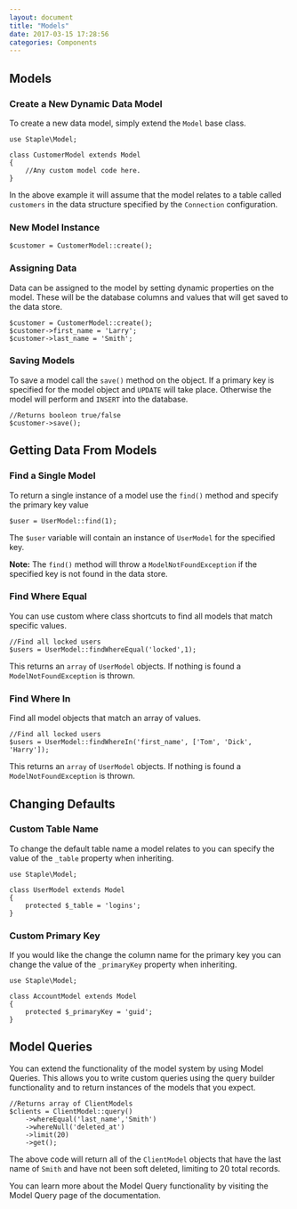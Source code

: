 ```yaml
---
layout: document
title: "Models"
date: 2017-03-15 17:28:56
categories: Components
---
```


## Models

### Create a New Dynamic Data Model

To create a new data model, simply extend the `Model` base class. 

```php?start_inline=1
use Staple\Model;

class CustomerModel extends Model
{
    //Any custom model code here.
}
```

In the above example it will assume that the model relates to a table called `customers`
in the data structure specified by the `Connection` configuration.

### New Model Instance
```php?start_inline=1
$customer = CustomerModel::create();
```

### Assigning Data

Data can be assigned to the model by setting dynamic properties on the model. 
These will be the database columns and values that will get saved to the data store.

```php?start_inline=1
$customer = CustomerModel::create();
$customer->first_name = 'Larry';
$customer->last_name = 'Smith';
```

### Saving Models

To save a model call the `save()` method on the object. If a primary key is specified
for the model object and `UPDATE` will take place. Otherwise the model will perform
and `INSERT` into the database.

```php?start_inline=1
//Returns booleon true/false
$customer->save();
```

## Getting Data From Models

### Find a Single Model

To return a single instance of a model use the `find()` method and specify the primary
key value

```php?start_inline=1
$user = UserModel::find(1);
```

The `$user` variable will contain an instance of `UserModel` for the specified key.

**Note:** The `find()` method will throw a `ModelNotFoundException` if the specified key
is not found in the data store.

### Find Where Equal

You can use custom where class shortcuts to find all models that match specific values.

```php?start_inline=1
//Find all locked users
$users = UserModel::findWhereEqual('locked',1);
```

This returns an `array` of `UserModel` objects. If nothing is found a `ModelNotFoundException`
is thrown.

### Find Where In

Find all model objects that match an array of values.

```php?start_inline=1
//Find all locked users
$users = UserModel::findWhereIn('first_name', ['Tom', 'Dick', 'Harry']);
```

This returns an `array` of `UserModel` objects. If nothing is found a `ModelNotFoundException`
is thrown.

## Changing Defaults

### Custom Table Name

To change the default table name a model relates to you can specify the value of the
`_table` property when inheriting.

```php?start_inline=1
use Staple\Model;

class UserModel extends Model
{
    protected $_table = 'logins';
}
```

### Custom Primary Key

If you would like the change the column name for the primary key you can change the
value of the `_primaryKey` property when inheriting.

```php?start_inline=1
use Staple\Model;

class AccountModel extends Model
{
    protected $_primaryKey = 'guid';
}
```

## Model Queries

You can extend the functionality of the model system by using Model Queries. This allows
you to write custom queries using the query builder functionality and to return instances
of the models that you expect.

```php?start_inline=1
//Returns array of ClientModels
$clients = ClientModel::query()
    ->whereEqual('last_name','Smith')
    ->whereNull('deleted_at')
    ->limit(20)
    ->get();
```

The above code will return all of the `ClientModel` objects that have the last name of `Smith`
and have not been soft deleted, limiting to 20 total records.

You can learn more about the Model Query functionality by visiting the Model Query page of the
documentation.